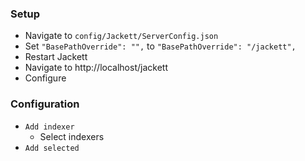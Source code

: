 ### Setup
  - Navigate to `config/Jackett/ServerConfig.json`
  - Set `"BasePathOverride": "",` to `"BasePathOverride": "/jackett",`
  - Restart Jackett
  - Navigate to http://localhost/jackett
  - Configure

### Configuration
  - `Add indexer`
    - Select indexers
  - `Add selected`